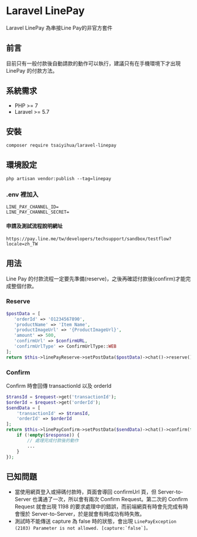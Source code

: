 # Laravel LinePay
Laravel LinePay 為串接Line Pay的非官方套件

## 前言
目前只有一般付款後自動請款的動作可以執行，建議只有在手機環境下才出現 LinePay 的付款方法。

## 系統需求
 - PHP >= 7
 - Laravel >= 5.7
 
 ## 安裝
 ```composer require tsaiyihua/laravel-linepay```
 
 ## 環境設定
 ```php artisan vendor:publish --tag=linepay```  
 ### .env 裡加入
 ```
 LINE_PAY_CHANNEL_ID=
 LINE_PAY_CHANNEL_SECRET=
 ```
 #### 申請及測試流程說明網址
 ```https://pay.line.me/tw/developers/techsupport/sandbox/testflow?locale=zh_TW```
 
 ## 用法
 Line Pay 的付款流程一定要先準備(reserve)，之後再確認付款後(confirm)才能完成整個付款。
 ### Reserve
 ```php
$postData = [
    'orderId' => 'O1234567890',
    'productName' => 'Item Name',
    'productImageUrl' => '{ProductImageUrl}',
    'amount' => 500,
    'confirmUrl' => $confirmURL,
    'confirmUrlType' => ConfirmUrlType::WEB
];
return $this->linePayReserve->setPostData($postData)->chat()->reserve();
```
### Confirm
Confirm 時會回傳 transactionId 以及 orderId
```php
$transId = $request->get('transactionId');
$orderId = $request->get('orderId');
$sendData = [
    'transactionId' => $transId,
    'orderId' => $orderId
];
return $this->linePayConfirm->setPostData($sendData)->chat()->confirm(function($response){
    if (!empty($response)) {
        // 處理完成付款後的動作
        ...
    }
});
```
 ## 已知問題
  - 當使用網頁登入或掃碼付款時，頁面會導回 confirmUrl 頁，但 Server-to-Server 也溝通了一次，所以會有兩次 Confirm Request。第二次的 Confirm Request 就會出現 1198 的要求處理中的錯誤，而前端網頁有時會先完成有時會慢於 Server-to-Server，於是就會有時成功有時失敗。
  - 測試時不能傳送 capture 為 false 時的狀態，會出現 ```LinePayException (2103) Parameter is not allowed. [capture:`false`]。```